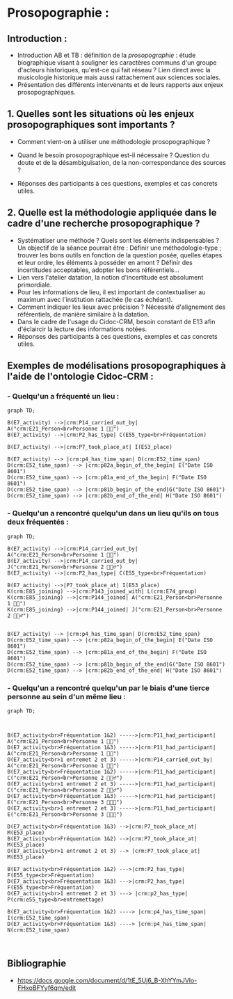 # **Prosopographie :**  

## Introduction : 

- Introduction AB et TB : définition de la _prosopographie_ : étude biographique visant à souligner les caractères communs d'un groupe d'acteurs historiques, qu'est-ce qui fait réseau ? Lien direct avec la musicologie historique mais aussi rattachement aux sciences sociales. 
- Présentation des différents intervenants et de leurs rapports aux enjeux prosopographiques.

## 1. Quelles sont les situations où les enjeux prosopographiques sont importants ?

- Comment vient-on à utiliser une méthodologie prosopographique ?
- Quand le besoin prosopographique est-il nécessaire ? Question du doute et de la désambiguïsation, de la non-correspondance des sources ?

- Réponses des participants à ces questions, exemples et cas concrets utiles. 

## 2. Quelle est la méthodologie appliquée dans le cadre d'une recherche prosopographique ? 

- Systématiser une méthode ? Quels sont les éléments indispensables ? Un objectif de la séance pourrait être : Définir une méthodologie-type ; trouver les bons outils en fonction de la question posée, quelles étapes et leur ordre, les éléments à posséder en amont ? Définir des incertitudes acceptables, adopter les bons référentiels...
- Lien vers l'atelier datation, la notion d'incertitude est absolument primordiale.
- Pour les informations de lieu, il est important de contextualiser au maximum avec l'institution rattachée (le cas échéant).
- Comment indiquer les lieux avec précision ? Nécessité d'alignement des référentiels, de manière similaire à la datation.
- Dans le cadre de l'usage du Cidoc-CRM, besoin constant de E13 afin d'éclaircir la lecture des informations notées.
- Réponses des participants à ces questions, exemples et cas concrets utiles.

## Exemples de modélisations prosopographiques à l'aide de l'ontologie Cidoc-CRM :

### - Quelqu'un a fréquenté un lieu :
  
```mermaid
graph TD;

B(E7_activity) -->|crm:P14_carried_out_by| A("crm:E21_Person<br>Personne 1 👩🏼")
B(E7_activity) -->|crm:P2_has_type| C(E55_type<br>Fréquentation)

B(E7_activity) -->|crm:P7_took_place_at| I(E53_place)

B(E7_activity) --> |crm:p4_has_time_span| D(crm:E52_time_span)
D(crm:E52_time_span) --> |crm:p82a_begin_of_the_begin| E("Date ISO 8601")
D(crm:E52_time_span) --> |crm:p81a_end_of_the_begin| F("Date ISO 8601")
D(crm:E52_time_span) --> |crm:p81b_begin_of_the_end|G("Date ISO 8601")
D(crm:E52_time_span) --> |crm:p82b_end_of_the_end| H("Date ISO 8601")
```
### - Quelqu'un a rencontré quelqu'un dans un lieu qu'ils on tous deux fréquentés :
  
```mermaid
graph TD;

B(E7_activity) -->|crm:P14_carried_out_by| A("crm:E21_Person<br>Personne 1 👩🏼")
B(E7_activity) -->|crm:P14_carried_out_by| J("crm:E21_Person<br>Personne 2 🧔🏻‍♂️")
B(E7_activity) -->|crm:P2_has_type| C(E55_type<br>Fréquentation)

B(E7_activity) -->|P7_took_place_at| I(E53_place)
K(crm:E85_joining) -->|crm:P143_joined_with| L(crm:E74_group)
K(crm:E85_joining) -->|crm:P144_joined| A("crm:E21_Person<br>Personne 1 👩🏼")
K(crm:E85_joining) -->|crm:P144_joined| J("crm:E21_Person<br>Personne 2 🧔🏻‍♂️")


B(E7_activity) --> |crm:p4_has_time_span| D(crm:E52_time_span)
D(crm:E52_time_span) --> |crm:p82a_begin_of_the_begin| E("Date ISO 8601")
D(crm:E52_time_span) --> |crm:p81a_end_of_the_begin| F("Date ISO 8601")
D(crm:E52_time_span) --> |crm:p81b_begin_of_the_end|G("Date ISO 8601")
D(crm:E52_time_span) --> |crm:p82b_end_of_the_end| H("Date ISO 8601")

```

### - Quelqu'un a rencontré quelqu'un par le biais d'une tierce personne au sein d'un même lieu :

```mermaid
graph TD;



B(E7_activity<br>Fréquentation 1&2) ----->|crm:P11_had_participant| A("crm:E21_Person<br>Personne 1 👩🏼")
D(E7_activity<br>Fréquentation 1&3) ----->|crm:P11_had_participant| A("crm:E21_Person<br>Personne 1 👩🏼")
O(E7_activity<br>1 entremet 2 et 3) ----->|crm:P14_carried_out_by| A("crm:E21_Person<br>Personne 1 👩🏼")
B(E7_activity<br>Fréquentation 1&2) ----->|crm:P11_had_participant| C("crm:E21_Person<br>Personne 2 🧔🏻‍♂️")
O(E7_activity<br>1 entremet 2 et 3) ----->|crm:P11_had_participant| C("crm:E21_Person<br>Personne 2 🧔🏻‍♂️")
D(E7_activity<br>Fréquentation 1&3) ----->|crm:P11_had_participant| E("crm:E21_Person<br>Personne 3 👩🏻‍🦰")
O(E7_activity<br>1 entremet 2 et 3) ----->|crm:P11_had_participant| E("crm:E21_Person<br>Personne 3 👩🏻‍🦰")

D(E7_activity<br>Fréquentation 1&3) -->|crm:P7_took_place_at| M(E53_place)
B(E7_activity<br>Fréquentation 1&2) -->|crm:P7_took_place_at| M(E53_place)
O(E7_activity<br>1 entremet 2 et 3) --> |crm:P7_took_place_at| M(E53_place)

B(E7_activity<br>Fréquentation 1&2) --->|crm:P2_has_type| F(E55_type<br>Fréquentation)
D(E7_activity<br>Fréquentation 1&3) --->|crm:P2_has_type| F(E55_type<br>Fréquentation)
O(E7_activity<br>1 entremet 2 et 3) ---> |crm:p2_has_type| P(crm:e55_type<br>entremettage)

B(E7_activity<br>Fréquentation 1&2) ----> |crm:p4_has_time_span| I(crm:E52_time_span)
D(E7_activity<br>Fréquentation 1&3) ----> |crm:p4_has_time_span| N(crm:E52_time_span)



```

## Bibliographie

- https://docs.google.com/document/d/1tE_5Uj6_B-XhYYmJVlo-FHxoBFYyf6qm/edit
